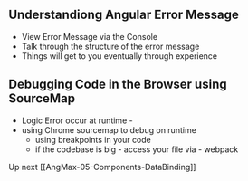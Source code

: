 
## Understandiong Angular Error Message
- View Error Message via the Console
- Talk through the structure of the error message
- Things will get to you eventually through experience

## Debugging Code in the Browser using SourceMap
- Logic Error occur at runtime - 
- using Chrome sourcemap to debug on runtime
	- using breakpoints in your code
	- if the codebase is big - access your file via - webpack

Up next [[AngMax-05-Components-DataBinding]]